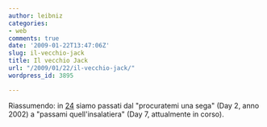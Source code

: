 ```yaml
---
author: leibniz
categories:
- web
comments: true
date: '2009-01-22T13:47:06Z'
slug: il-vecchio-jack
title: Il vecchio Jack
url: "/2009/01/22/il-vecchio-jack/"
wordpress_id: 3895

---
```

Riassumendo: in [24](http://en.wikipedia.org/wiki/24_(TV_series)) siamo passati dal "procuratemi una sega" (Day 2, anno 2002) a "passami quell'insalatiera" (Day 7, attualmente in corso).
